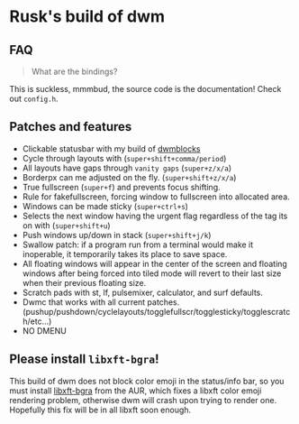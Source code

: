 # Rusk's build of dwm

## FAQ

> What are the bindings?

This is suckless, mmmbud, the source code is the documentation! Check out `config.h`.

## Patches and features

- Clickable statusbar with my build of [dwmblocks](https://github.com/lordrusk/dwmblocks)
- Cycle through layouts with  (`super+shift+comma/period`)
- All layouts have gaps through `vanity gaps` (`super+z/x/a`)
- Borderpx can me adjusted on the fly. (`super+shift+z/x/a`)
- True fullscreen (`super+f`) and prevents focus shifting.
- Rule for fakefullscreen, forcing window to fullscreen into allocated area.
- Windows can be made sticky (`super+ctrl+s`)
- Selects the next window having the urgent flag regardless of the tag its on with (`super+shift+u`)
- Push windows up/down in stack (`super+shift+j/k`)
- Swallow patch: if a program run from a terminal would make it inoperable, it temporarily takes its place to save space.
- All floating windows will appear in the center of the screen and floating windows after being forced into tiled mode will revert to their last  size when their previous floating size.
- Scratch pads with st, lf, pulsemixer, calculator, and surf defaults.
- Dwmc that works with all current patches. (pushup/pushdown/cyclelayouts/togglefullscr/togglesticky/togglescratch/etc...)
- NO DMENU

## Please install `libxft-bgra`!

This build of dwm does not block color emoji in the status/info bar, so you must install [libxft-bgra](https://aur.archlinux.org/packages/libxft-bgra/) from the AUR, which fixes a libxft color emoji rendering problem, otherwise dwm will crash upon trying to render one. Hopefully this fix will be in all libxft soon enough.
